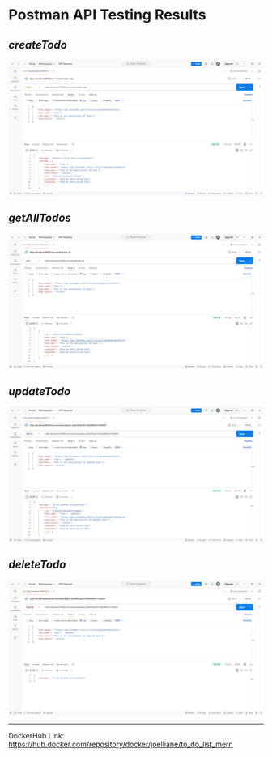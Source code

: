 # Postman API Testing Results


*createTodo*
---
![Create](postman-screenshots/create.png)


*getAllTodos*
---
![getAll](postman-screenshots/getAll.png)


*updateTodo*
---
![update](postman-screenshots/update.png)


*deleteTodo*
---
![delete](postman-screenshots/delete.png)


---


DockerHub Link: https://hub.docker.com/repository/docker/joelliane/to_do_list_mern
